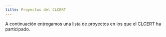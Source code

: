```yaml
---
title: Proyectos del CLCERT
---
```


A continuación entregamos una lista de proyectos en los que el CLCERT ha participado.